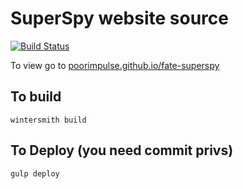 # SuperSpy website source

[![Build Status](https://travis-ci.org/poorimpulse/fate-superspy.svg?branch=master)](https://travis-ci.org/poorimpulse/fate-superspy)

To view go to [poorimpulse.github.io/fate-superspy](https://poorimpulse.github.io/fate-superspy)

## To build

```
wintersmith build
```

## To Deploy (you need commit privs)

```
gulp deploy
```
